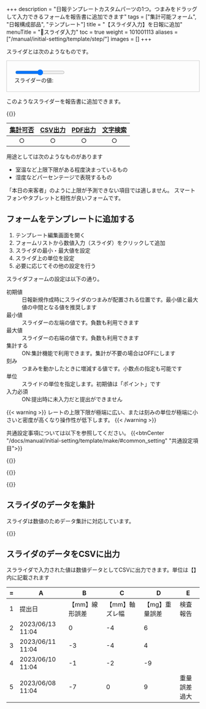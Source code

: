 +++
description = "日報テンプレートカスタムパーツの1つ。つまみをドラッグして入力できるフォームを報告書に追加できます"
tags = ["集計可能フォーム", "日報構成部品", "テンプレート"]
title = "【スライダ入力】を日報に追加"
menuTitle = "🧩スライダ入力"
toc = true
weight = 101001113
aliases = ["/manual/initial-setting/template/step/"]
images = []
+++

スライダとは次のようなものです。

<div class="container my-3" style="padding:20px;border:1px solid #ccc">
  <input type="range" class="form-range" id="slider" style="max-width:500px">
  <div id="sliderValue" class="mt-1">スライダーの値: <span id="value"></span></div>
</div>

<script>
  const slider = document.getElementById('slider');
  const valueElement = document.getElementById('value');

  slider.addEventListener('input', function() {
    const value = this.value;
    valueElement.textContent = value;
  });
</script>

このようなスライダーを報告書に追加できます。

{{<icatch filename="slider-input" msg="つまみをスライドさせて 数値の入力ができます" title="スライダ入力フォーム" fontsize="30px" alice="ok">}}


|[集計可否](/docs/manual/analytics/)|[CSV出力](/docs/manual/analytics/csv/)|[PDF出力](/docs/manual/read-report/pdf/)|[文字検索](/docs/manual/read-report/list/)|
|:---:|:---:|:---:|:---:|
|○|○|○|○|

用途としては次のようなものがあります

- 室温など上限下限がある程度決まっているもの
- 湿度などパーセンテージで表現するもの

「本日の来客者」のように上限が予測できない項目では適しません。
スマートフォンやタブレットと相性が良いフォームです。


## フォームをテンプレートに追加する

1. テンプレート編集画面を開く
1. フォームリストから数値入力（スライダ）をクリックして追加
1. スライダの最小・最大値を設定
1. スライダ上の単位を設定
1. 必要に応じてその他の設定を行う

スライダフォームの設定は以下の通り。

<dl class="basic">
  <dt>初期値</dt>
  <dd>日報新規作成時にスライダのつまみが配置される位置です。最小値と最大値の中間となる値を推奨します</dd>
  <dt>最小値</dt>
  <dd>スライダーの左端の値です。負数も利用できます</dd>
  <dt>最大値</dt>
  <dd>スライダーの右端の値です。負数も利用できます</dd>
  <dt>集計する</dt>
  <dd>ON:集計機能で利用できます。集計が不要の場合はOFFにします</dd>
  <dt>刻み</dt>
  <dd>つまみを動かしたときに増減する値です。小数点の指定も可能です</dd>
  <dt>単位</dt>
  <dd>スライドの単位を指定します。初期値は「ポイント」です</dd>
  <dt>入力必須</dt>
  <dd>ON:提出時に未入力だと提出ができません</dd>
</dl>



{{< warning >}}
レートの上限下限が極端に広い、または刻みの単位が極端に小さいと密度が高くなり操作性が低下します。
{{< /warning >}}

共通設定事項については以下を参照してください。
{{<btnCenter "/docs/manual/initial-setting/template/make/#common_setting" "共通設定項目">}}


{{<appscreen filename="template-edit-slider" title="スライダ入力フォームのみで構成された日報テンプレート">}}


{{<nextArrow>}}

{{<appscreen filename="slider-preview" title="スライダーを使った日報入力画面">}}



## スライダのデータを集計

スライダは数値のためデータ集計に対応しています。

{{<appscreen filename="charts" title="スライダのデータを用いて折れ線グラフを生成">}}

## スライダのデータをCSVに出力

スラライダで入力された値は数値データとしてCSVに出力できます。単位は【】内に記載されます


<div class="excelTable">

|=|A|B|C|D|E|
|---|---|---|---|---|---|
1|提出日|【mm】線形誤差|【mm】軸ズレ幅|【mg】重量誤差|検査報告|
2|2023/06/13 11:04|0|-4|6|
3|2023/06/11 11:04|-3|-4|4|
4|2023/06/10 11:04|-1|-2|-9|
5|2023/06/08 11:04|-7|0|9|重量誤差過大|

</div>